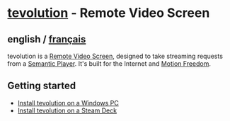 # [tevolution](../README.md) - Remote Video Screen

## english / [français](../fr/tevolution/README.md)

tevolution is a [Remote Video Screen](https://omega.gg/about/RemoteVideoScreen), designed to take
streaming requests from a [Semantic Player](https://omega.gg/about/SemanticPlayer). It's built for the
Internet and [Motion Freedom](https://omega.gg/about/MotionFreedom).

## Getting started

- [Install tevolution on a Windows PC](install/windows.md)
- [Install tevolution on a Steam Deck](install/steamDeck.md)
